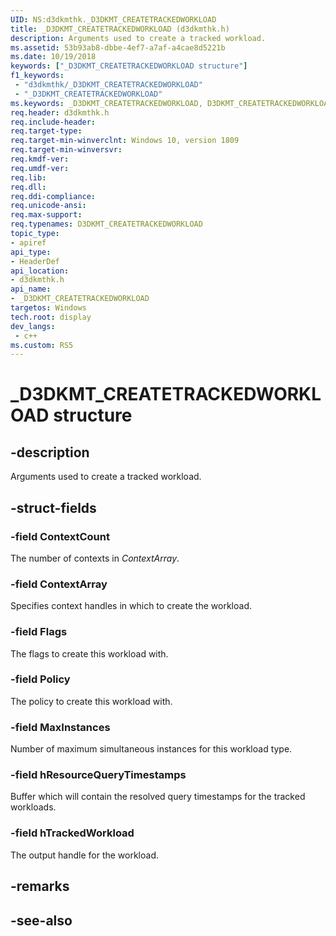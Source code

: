 ```yaml
---
UID: NS:d3dkmthk._D3DKMT_CREATETRACKEDWORKLOAD
title: _D3DKMT_CREATETRACKEDWORKLOAD (d3dkmthk.h)
description: Arguments used to create a tracked workload.
ms.assetid: 53b93ab8-dbbe-4ef7-a7af-a4cae8d5221b
ms.date: 10/19/2018
keywords: ["_D3DKMT_CREATETRACKEDWORKLOAD structure"]
f1_keywords:
 - "d3dkmthk/_D3DKMT_CREATETRACKEDWORKLOAD"
 - "_D3DKMT_CREATETRACKEDWORKLOAD"
ms.keywords: _D3DKMT_CREATETRACKEDWORKLOAD, D3DKMT_CREATETRACKEDWORKLOAD, 
req.header: d3dkmthk.h
req.include-header:
req.target-type:
req.target-min-winverclnt: Windows 10, version 1809
req.target-min-winversvr:
req.kmdf-ver:
req.umdf-ver:
req.lib:
req.dll:
req.ddi-compliance:
req.unicode-ansi:
req.max-support:
req.typenames: D3DKMT_CREATETRACKEDWORKLOAD
topic_type: 
- apiref
api_type: 
- HeaderDef
api_location: 
- d3dkmthk.h
api_name: 
- _D3DKMT_CREATETRACKEDWORKLOAD
targetos: Windows
tech.root: display
dev_langs:
 - c++
ms.custom: RS5
---
```


# _D3DKMT_CREATETRACKEDWORKLOAD structure

## -description

Arguments used to create a tracked workload.

## -struct-fields

### -field ContextCount

The number of contexts in *ContextArray*.

### -field ContextArray

Specifies context handles in which to create the workload.

### -field Flags

The flags to create this workload with.

### -field Policy

The policy to create this workload with.

### -field MaxInstances

Number of maximum simultaneous instances for this workload type.

### -field hResourceQueryTimestamps

Buffer which will contain the resolved query timestamps for the tracked workloads.

### -field hTrackedWorkload
 
The output handle for the workload.

## -remarks

## -see-also
